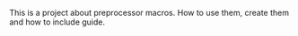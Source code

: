 This is a project about preprocessor macros. How to use them, create them and how to include guide.
